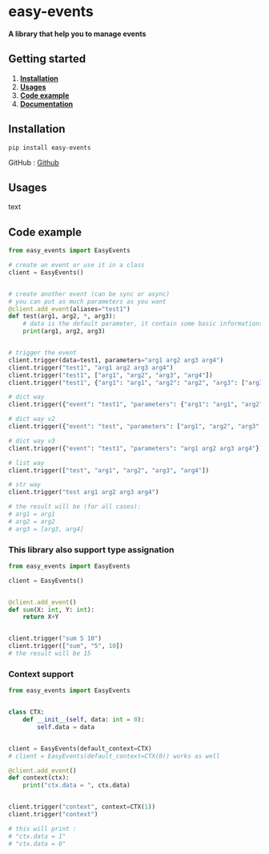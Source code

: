 # easy-events

**A library that help you to manage events**

## Getting started

1. [**Installation**](#installation)
2. [**Usages**](#usages)
3. [**Code example**](#code-example)
4. [**Documentation**](#documentation)

## Installation

`pip install easy-events`

GitHub : [Github](https://github.com/ThePhoenix78/Commands)


## Usages

text

## Code example

```py
from easy_events import EasyEvents

# create an event or use it in a class
client = EasyEvents()


# create another event (can be sync or async)
# you can put as much parameters as you want
@client.add_event(aliases="test1")
def test(arg1, arg2, *, arg3):
	# data is the default parameter, it contain some basic informations that you can format as you want
	print(arg1, arg2, arg3)


# trigger the event
client.trigger(data=test1, parameters="arg1 arg2 arg3 arg4")
client.trigger("test1", "arg1 arg2 arg3 arg4")
client.trigger("test1", ["arg1", "arg2", "arg3", "arg4"])
client.trigger("test1", {"arg1": "arg1", "arg2": "arg2", "arg3": ["arg3", "arg4"]})

# dict way
client.trigger({"event": "test1", "parameters": {"arg1": "arg1", "arg2": "arg2", "arg3": ["arg3", "arg4"]}})

# dict way v2
client.trigger({"event": "test", "parameters": ["arg1", "arg2", "arg3", "arg4"]})

# dict way v3
client.trigger({"event": "test1", "parameters": "arg1 arg2 arg3 arg4"})

# list way
client.trigger(["test", "arg1", "arg2", "arg3", "arg4"])

# str way
client.trigger("test arg1 arg2 arg3 arg4")

# the result will be (for all cases):
# arg1 = arg1
# arg2 = arg2
# arg3 = [arg3, arg4]

```

### This library also support type assignation

```py
from easy_events import EasyEvents

client = EasyEvents()


@client.add_event()
def sum(X: int, Y: int):
	return X+Y


client.trigger("sum 5 10")
client.trigger(["sum", "5", 10])
# the result will be 15
```


### Context support


```py
from easy_events import EasyEvents


class CTX:
	def __init__(self, data: int = 0):
		self.data = data


client = EasyEvents(default_context=CTX)
# client = EasyEvents(default_context=CTX(0)) works as well

@client.add_event()
def context(ctx):
	print("ctx.data = ", ctx.data)


client.trigger("context", context=CTX(1))
client.trigger("context")

# this will print :
# "ctx.data = 1"
# "ctx.data = 0"
```
